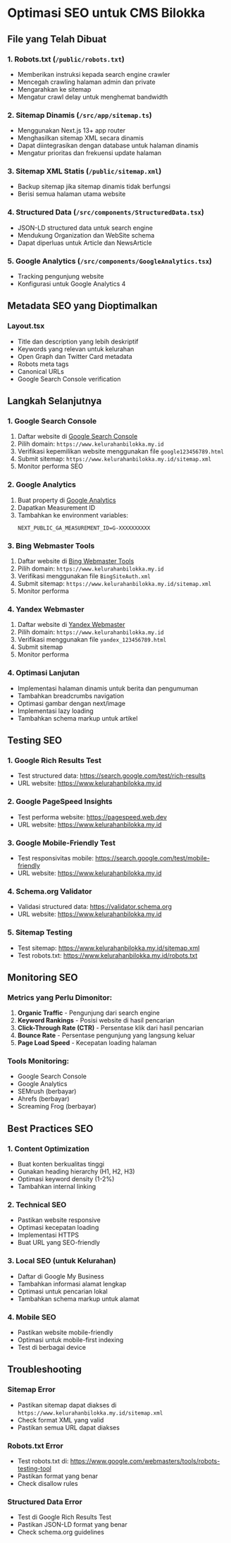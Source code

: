 # Optimasi SEO untuk CMS Bilokka

## File yang Telah Dibuat

### 1. Robots.txt (`/public/robots.txt`)
- Memberikan instruksi kepada search engine crawler
- Mencegah crawling halaman admin dan private
- Mengarahkan ke sitemap
- Mengatur crawl delay untuk menghemat bandwidth

### 2. Sitemap Dinamis (`/src/app/sitemap.ts`)
- Menggunakan Next.js 13+ app router
- Menghasilkan sitemap XML secara dinamis
- Dapat diintegrasikan dengan database untuk halaman dinamis
- Mengatur prioritas dan frekuensi update halaman

### 3. Sitemap XML Statis (`/public/sitemap.xml`)
- Backup sitemap jika sitemap dinamis tidak berfungsi
- Berisi semua halaman utama website

### 4. Structured Data (`/src/components/StructuredData.tsx`)
- JSON-LD structured data untuk search engine
- Mendukung Organization dan WebSite schema
- Dapat diperluas untuk Article dan NewsArticle

### 5. Google Analytics (`/src/components/GoogleAnalytics.tsx`)
- Tracking pengunjung website
- Konfigurasi untuk Google Analytics 4

## Metadata SEO yang Dioptimalkan

### Layout.tsx
- Title dan description yang lebih deskriptif
- Keywords yang relevan untuk kelurahan
- Open Graph dan Twitter Card metadata
- Robots meta tags
- Canonical URLs
- Google Search Console verification

## Langkah Selanjutnya

### 1. Google Search Console
1. Daftar website di [Google Search Console](https://search.google.com/search-console)
2. Pilih domain: `https://www.kelurahanbilokka.my.id`
3. Verifikasi kepemilikan website menggunakan file `google123456789.html`
4. Submit sitemap: `https://www.kelurahanbilokka.my.id/sitemap.xml`
5. Monitor performa SEO

### 2. Google Analytics
1. Buat property di [Google Analytics](https://analytics.google.com)
2. Dapatkan Measurement ID
3. Tambahkan ke environment variables:
   ```
   NEXT_PUBLIC_GA_MEASUREMENT_ID=G-XXXXXXXXXX
   ```

### 3. Bing Webmaster Tools
1. Daftar website di [Bing Webmaster Tools](https://www.bing.com/webmasters)
2. Pilih domain: `https://www.kelurahanbilokka.my.id`
3. Verifikasi menggunakan file `BingSiteAuth.xml`
4. Submit sitemap: `https://www.kelurahanbilokka.my.id/sitemap.xml`
5. Monitor performa

### 4. Yandex Webmaster
1. Daftar website di [Yandex Webmaster](https://webmaster.yandex.com)
2. Pilih domain: `https://www.kelurahanbilokka.my.id`
3. Verifikasi menggunakan file `yandex_123456789.html`
4. Submit sitemap
5. Monitor performa

### 4. Optimasi Lanjutan
- Implementasi halaman dinamis untuk berita dan pengumuman
- Tambahkan breadcrumbs navigation
- Optimasi gambar dengan next/image
- Implementasi lazy loading
- Tambahkan schema markup untuk artikel

## Testing SEO

### 1. Google Rich Results Test
- Test structured data: https://search.google.com/test/rich-results
- URL website: https://www.kelurahanbilokka.my.id

### 2. Google PageSpeed Insights
- Test performa website: https://pagespeed.web.dev
- URL website: https://www.kelurahanbilokka.my.id

### 3. Google Mobile-Friendly Test
- Test responsivitas mobile: https://search.google.com/test/mobile-friendly
- URL website: https://www.kelurahanbilokka.my.id

### 4. Schema.org Validator
- Validasi structured data: https://validator.schema.org
- URL website: https://www.kelurahanbilokka.my.id

### 5. Sitemap Testing
- Test sitemap: https://www.kelurahanbilokka.my.id/sitemap.xml
- Test robots.txt: https://www.kelurahanbilokka.my.id/robots.txt

## Monitoring SEO

### Metrics yang Perlu Dimonitor:
1. **Organic Traffic** - Pengunjung dari search engine
2. **Keyword Rankings** - Posisi website di hasil pencarian
3. **Click-Through Rate (CTR)** - Persentase klik dari hasil pencarian
4. **Bounce Rate** - Persentase pengunjung yang langsung keluar
5. **Page Load Speed** - Kecepatan loading halaman

### Tools Monitoring:
- Google Search Console
- Google Analytics
- SEMrush (berbayar)
- Ahrefs (berbayar)
- Screaming Frog (berbayar)

## Best Practices SEO

### 1. Content Optimization
- Buat konten berkualitas tinggi
- Gunakan heading hierarchy (H1, H2, H3)
- Optimasi keyword density (1-2%)
- Tambahkan internal linking

### 2. Technical SEO
- Pastikan website responsive
- Optimasi kecepatan loading
- Implementasi HTTPS
- Buat URL yang SEO-friendly

### 3. Local SEO (untuk Kelurahan)
- Daftar di Google My Business
- Tambahkan informasi alamat lengkap
- Optimasi untuk pencarian lokal
- Tambahkan schema markup untuk alamat

### 4. Mobile SEO
- Pastikan website mobile-friendly
- Optimasi untuk mobile-first indexing
- Test di berbagai device

## Troubleshooting

### Sitemap Error
- Pastikan sitemap dapat diakses di `https://www.kelurahanbilokka.my.id/sitemap.xml`
- Check format XML yang valid
- Pastikan semua URL dapat diakses

### Robots.txt Error
- Test robots.txt di: https://www.google.com/webmasters/tools/robots-testing-tool
- Pastikan format yang benar
- Check disallow rules

### Structured Data Error
- Test di Google Rich Results Test
- Pastikan JSON-LD format yang benar
- Check schema.org guidelines 
